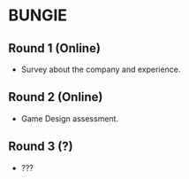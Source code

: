 # BUNGIE

## Round 1 (Online)

- Survey about the company and experience.

## Round 2 (Online)

- Game Design assessment.

## Round 3 (?)

- ???

